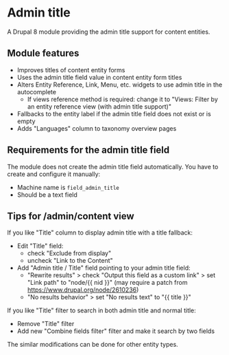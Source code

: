 # Admin title

A Drupal 8 module providing the admin title support for content entities.

## Module features

- Improves titles of content entity forms
- Uses the admin title field value in content entity form titles
- Alters Entity Reference, Link, Menu, etc. widgets to use admin title in the autocomplete
  - If views reference method is required: change it to "Views: Filter by an entity reference view (with admin title support)"
- Fallbacks to the entity label if the admin title field does not exist or is empty
- Adds "Languages" column to taxonomy overview pages

## Requirements for the admin title field

The module does not create the admin title field automatically. You have to create and configure it manually:

- Machine name is `field_admin_title`
- Should be a text field

## Tips for /admin/content view

If you like "Title" column to display admin title with a title fallback:

- Edit "Title" field:
  - check "Exclude from display"
  - uncheck "Link to the Content"
- Add "Admin title / Title" field pointing to your admin title field:
  - "Rewrite results" > check "Output this field as a custom link" > set "Link path" to "node/{{ nid }}" (may require a patch from https://www.drupal.org/node/2610236)
  - "No results behavior" > set "No results text" to "{{ title }}"

If you like "Title" filter to search in both admin title and normal title:

- Remove "Title" filter
- Add new "Combine fields filter" filter and make it search by two fields

The similar modifications can be done for other entity types.
